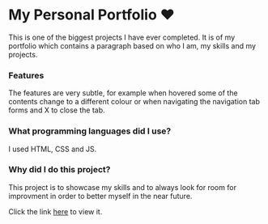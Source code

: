 # My Personal Portfolio ❤️

This is one of the biggest projects I have ever completed. It is of my portfolio which contains a paragraph based on who I am, my skills and my projects. 

### Features
The features are very subtle, for example when hovered some of the contents change to a different colour or when navigating the navigation tab forms and X to close the tab. 

### What programming languages did I use?
I used HTML, CSS and JS.

### Why did I do this project?
This project is to showcase my skills and to always look for room for improvment in order to better myself in the near future. 

Click the link [here](https://shan-establishments.github.io/myPortfolio/) to view it.
